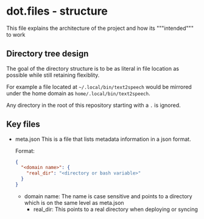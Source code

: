 # dot.files - structure

This file explains the architecture of the project and how its """intended""" to work

## Directory tree design

The goal of the directory structure is to be as literal in file location as possible while still retaining flexiblity.

For example a file located at `~/.local/bin/text2speech` would be mirrored under the home domain as `home/.local/bin/text2speech`.

Any directory in the root of this repository starting with a `.` is ignored.

## Key files

- meta.json
  This is a file that lists metadata information in a json format.

  Format:
  ```json
  {
    "<domain name>": {
      "real_dir": "<directory or bash variable>"
    }
  }
  ```

  - domain name: The name is case sensitive and points to a directory which is on the same level as meta.json
    - real\_dir: This points to a real directory when deploying or syncing

